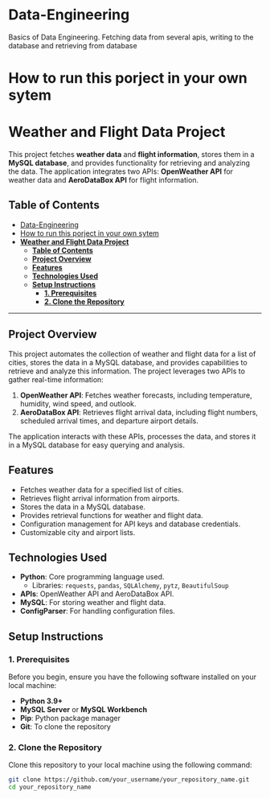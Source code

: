 # Data-Engineering
Basics of Data Engineering.  Fetching data from several apis, writing to the database and retrieving from database

# How to run this porject in your own sytem

# **Weather and Flight Data Project**

This project fetches **weather data** and **flight information**, stores them in a **MySQL database**, and provides functionality for retrieving and analyzing the data. The application integrates two APIs: **OpenWeather API** for weather data and **AeroDataBox API** for flight information.

## **Table of Contents**

- [Data-Engineering](#data-engineering)
- [How to run this porject in your own sytem](#how-to-run-this-porject-in-your-own-sytem)
- [**Weather and Flight Data Project**](#weather-and-flight-data-project)
  - [**Table of Contents**](#table-of-contents)
  - [**Project Overview**](#project-overview)
  - [**Features**](#features)
  - [**Technologies Used**](#technologies-used)
  - [**Setup Instructions**](#setup-instructions)
    - [**1. Prerequisites**](#1-prerequisites)
    - [**2. Clone the Repository**](#2-clone-the-repository)

---

## **Project Overview**

This project automates the collection of weather and flight data for a list of cities, stores the data in a MySQL database, and provides capabilities to retrieve and analyze this information. The project leverages two APIs to gather real-time information:

1. **OpenWeather API**: Fetches weather forecasts, including temperature, humidity, wind speed, and outlook.
2. **AeroDataBox API**: Retrieves flight arrival data, including flight numbers, scheduled arrival times, and departure airport details.

The application interacts with these APIs, processes the data, and stores it in a MySQL database for easy querying and analysis.

## **Features**

- Fetches weather data for a specified list of cities.
- Retrieves flight arrival information from airports.
- Stores the data in a MySQL database.
- Provides retrieval functions for weather and flight data.
- Configuration management for API keys and database credentials.
- Customizable city and airport lists.

## **Technologies Used**

- **Python**: Core programming language used.
  - Libraries: `requests`, `pandas`, `SQLAlchemy`, `pytz`, `BeautifulSoup`
- **APIs**: OpenWeather API and AeroDataBox API.
- **MySQL**: For storing weather and flight data.
- **ConfigParser**: For handling configuration files.

## **Setup Instructions**

### **1. Prerequisites**

Before you begin, ensure you have the following software installed on your local machine:

- **Python 3.9+**
- **MySQL Server** or **MySQL Workbench**
- **Pip**: Python package manager
- **Git**: To clone the repository

### **2. Clone the Repository**

Clone this repository to your local machine using the following command:

```bash
git clone https://github.com/your_username/your_repository_name.git
cd your_repository_name

```
